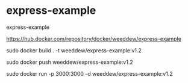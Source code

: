 # express-example
express-example

https://hub.docker.com/repository/docker/weeddew/express-example

sudo docker build . -t weeddew/express-example:v1.2

sudo docker push weeddew/express-example:v1.2

sudo docker run -p 3000:3000 -d weeddew/express-example:v1.2
